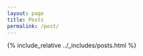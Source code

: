 ```yaml
---
layout: page
title: Posts
permalink: /post/
---
```


{% include_relative ../_includes/posts.html %}
